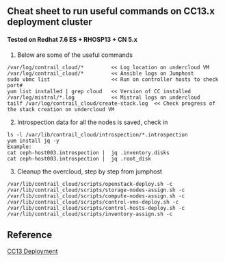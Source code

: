 ## Cheat sheet to run useful commands on CC13.x deployment cluster 
#### Tested on Redhat 7.6 ES + RHOSP13 + CN 5.x

1) Below are some of the useful commands 
```
/var/log/contrail_cloud/*         << Log location on undercloud VM
/var/log/contrail_cloud/*         << Ansible logs on Jumphost 
sudo vbmc list                    << Run on controller hosts to check port#
yum list installed | grep cloud   << Version of CC installed
/var/log/mistral/*.log            << Mistral logs on undercloud
tailf /var/log/contrail_cloud/create-stack.log  << Check progress of the stack creation on undercloud VM
```
2) Introspection data for all the nodes is saved, check in
```
ls -l /var/lib/contrail_cloud/introspection/*.introspection
yum install jq -y
Example: 
cat ceph-host003.introspection |  jq .inventory.disks
cat ceph-host003.introspection |  jq .root_disk
```
3) Cleanup the overcloud, step by step from jumphost
```
/var/lib/contrail_cloud/scripts/openstack-deploy.sh -c
/var/lib/contrail_cloud/scripts/storage-nodes-assign.sh -c
/var/lib/contrail_cloud/scripts/compute-nodes-assign.sh -c
/var/lib/contrail_cloud/scripts/control-vms-deploy.sh -c
/var/lib/contrail_cloud/scripts/control-hosts-deploy.sh -c
/var/lib/contrail_cloud/scripts/inventory-assign.sh -c
```

## Reference
[CC13 Deployment](https://www.juniper.net/documentation/en_US/contrail5.0/information-products/pathway-pages/contrail-cloud-deployment-guide-13.0.pdf)
